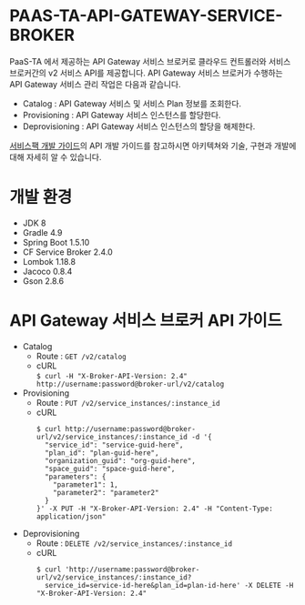 # PAAS-TA-API-GATEWAY-SERVICE-BROKER

PaaS-TA 에서 제공하는 API Gateway 서비스 브로커로 클라우드 컨트롤러와 서비스 브로커간의 v2 서비스 API를 제공합니다.
API Gateway 서비스 브로커가 수행하는 API Gateway 서비스 관리 작업은 다음과 같습니다.
 
- Catalog : API Gateway 서비스 및 서비스 Plan 정보를 조회한다.
- Provisioning : API Gateway 서비스 인스턴스를 할당한다.
- Deprovisioning : API Gateway 서비스 인스턴스의 할당을 해제한다.

[서비스팩 개발 가이드](https://github.com/PaaS-TA/Guide-1.0-Spaghetti-/blob/master/Development-Guide/ServicePack_develope_guide.md)의 API 개발 가이드를 참고하시면 아키텍쳐와 기술, 구현과 개발에 대해 자세히 알 수 있습니다.

# 개발 환경

- JDK 8
- Gradle 4.9
- Spring Boot 1.5.10
- CF Service Broker 2.4.0
- Lombok 1.18.8
- Jacoco 0.8.4
- Gson 2.8.6

# API Gateway 서비스 브로커 API 가이드 

- Catalog
    - Route : `GET /v2/catalog`
    - cURL      
        ```$ curl -H "X-Broker-API-Version: 2.4" http://username:password@broker-url/v2/catalog```
- Provisioning
    - Route : `PUT /v2/service_instances/:instance_id`
    - cURL  
        ```
        $ curl http://username:password@broker-url/v2/service_instances/:instance_id -d '{
          "service_id": "service-guid-here",
          "plan_id": "plan-guid-here",
          "organization_guid": "org-guid-here",
          "space_guid": "space-guid-here",
          "parameters": {
            "parameter1": 1,
            "parameter2": "parameter2"
          }
        }' -X PUT -H "X-Broker-API-Version: 2.4" -H "Content-Type: application/json"
        ```
- Deprovisioning
    - Route : `DELETE /v2/service_instances/:instance_id`
    - cURL  
        ```
        $ curl 'http://username:password@broker-url/v2/service_instances/:instance_id?
          service_id=service-id-here&plan_id=plan-id-here' -X DELETE -H "X-Broker-API-Version: 2.4"
        ```
       
